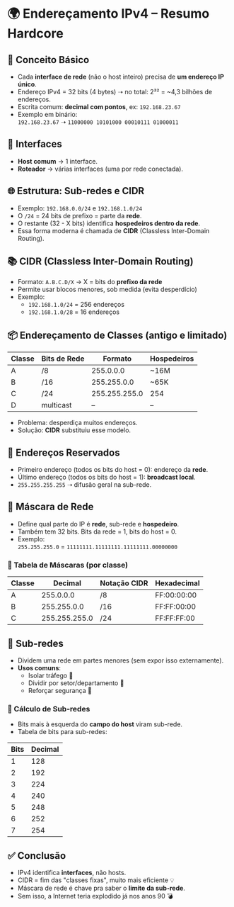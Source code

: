 # 🌍 Endereçamento IPv4 – Resumo Hardcore

## 🎯 Conceito Básico
- Cada **interface de rede** (não o host inteiro) precisa de **um endereço IP único**.
- Endereço IPv4 = 32 bits (4 bytes) ➝ no total: 2³² = ~4,3 bilhões de endereços.
- Escrita comum: **decimal com pontos**, ex: `192.168.23.67`
- Exemplo em binário:  
  `192.168.23.67` ➝ `11000000 10101000 00010111 01000011`

## 🧠 Interfaces
- **Host comum** → 1 interface.
- **Roteador** → várias interfaces (uma por rede conectada).

## 🌐 Estrutura: Sub-redes e CIDR
- Exemplo: `192.168.0.0/24` e `192.168.1.0/24`
- O `/24` = 24 bits de prefixo = parte da **rede**.
- O restante (32 - X bits) identifica **hospedeiros dentro da rede**.
- Essa forma moderna é chamada de **CIDR** (Classless Inter-Domain Routing).

## 📚 CIDR (Classless Inter-Domain Routing)
- Formato: `A.B.C.D/X` → X = bits do **prefixo da rede**
- Permite usar blocos menores, sob medida (evita desperdício)
- Exemplo:
  - `192.168.1.0/24` = 256 endereços
  - `192.168.1.0/28` = 16 endereços

## 📦 Endereçamento de Classes (antigo e limitado)
| Classe | Bits de Rede | Formato | Hospedeiros |
|--------|--------------|---------|-------------|
| A      | /8           | 255.0.0.0 | ~16M        |
| B      | /16          | 255.255.0.0 | ~65K      |
| C      | /24          | 255.255.255.0 | 254     |
| D      | multicast    | –       | –           |

- Problema: desperdiça muitos endereços.
- Solução: **CIDR** substituiu esse modelo.

## 🚫 Endereços Reservados
- Primeiro endereço (todos os bits do host = 0): endereço da **rede**.
- Último endereço (todos os bits do host = 1): **broadcast local**.
- `255.255.255.255` ➝ difusão geral na sub-rede.

## 🧱 Máscara de Rede
- Define qual parte do IP é **rede**, sub-rede e **hospedeiro**.
- Também tem 32 bits. Bits da rede = 1, bits do host = 0.
- Exemplo:  
  `255.255.255.0` = `11111111.11111111.11111111.00000000`

### 🎯 Tabela de Máscaras (por classe)

| Classe | Decimal         | Notação CIDR | Hexadecimal     |
|--------|------------------|---------------|------------------|
| A      | 255.0.0.0        | /8            | FF:00:00:00      |
| B      | 255.255.0.0      | /16           | FF:FF:00:00      |
| C      | 255.255.255.0    | /24           | FF:FF:FF:00      |

## 🔀 Sub-redes
- Dividem uma rede em partes menores (sem expor isso externamente).
- **Usos comuns**:
  - Isolar tráfego 🔕
  - Dividir por setor/departamento 🏢
  - Reforçar segurança 🔐

### 🧮 Cálculo de Sub-redes
- Bits mais à esquerda do **campo do host** viram sub-rede.
- Tabela de bits para sub-redes:
  
| Bits | Decimal |
|------|---------|
| 1    | 128     |
| 2    | 192     |
| 3    | 224     |
| 4    | 240     |
| 5    | 248     |
| 6    | 252     |
| 7    | 254     |

## ✅ Conclusão
- IPv4 identifica **interfaces**, não hosts.
- CIDR = fim das "classes fixas", muito mais eficiente &#x1F4A1;
- Máscara de rede é chave pra saber o **limite da sub-rede**.
- Sem isso, a Internet teria explodido já nos anos 90 💣

